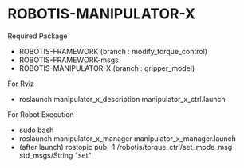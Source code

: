 # ROBOTIS-MANIPULATOR-X

Required Package
- ROBOTIS-FRAMEWORK (branch : modify_torque_control)
- ROBOTIS-FRAMEWORK-msgs
- ROBOTIS-MANIPULATOR-X (branch : gripper_model)

For Rviz
- roslaunch manipulator_x_description manipulator_x_ctrl.launch

For Robot Execution
- sudo bash
- roslaunch manipulator_x_manager manipulator_x_manager.launch
- (after launch) rostopic pub -1 /robotis/torque_ctrl/set_mode_msg std_msgs/String "set"
